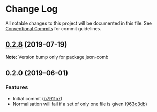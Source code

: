 # Change Log

All notable changes to this project will be documented in this file.
See [Conventional Commits](https://conventionalcommits.org) for commit guidelines.

## [0.2.8](https://gitlab.com/codsen/codsen/compare/json-comb@0.2.7...json-comb@0.2.8) (2019-07-19)

**Note:** Version bump only for package json-comb





## 0.2.0 (2019-06-01)

### Features

- Initial commit ([b7911b7](https://gitlab.com/codsen/codsen/commit/b7911b7))
- Normalisation will fail if a set of only one file is given ([963c3db](https://gitlab.com/codsen/codsen/commit/963c3db))
